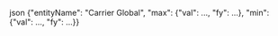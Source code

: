 json
    {"entityName": "Carrier Global", "max": {"val": ..., "fy": ...}, "min": {"val": ..., "fy": ...}}